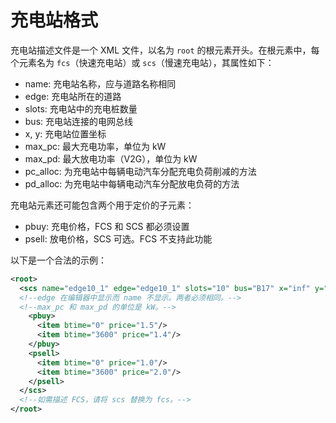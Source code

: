 # 充电站格式

充电站描述文件是一个 XML 文件，以名为 `root` 的根元素开头。在根元素中，每个元素名为 `fcs`（快速充电站）或 `scs`（慢速充电站），其属性如下：

+ name: 充电站名称，应与道路名称相同
+ edge: 充电站所在的道路
+ slots: 充电站中的充电桩数量
+ bus: 充电站连接的电网总线
+ x, y: 充电站位置坐标
+ max_pc: 最大充电功率，单位为 kW
+ max_pd: 最大放电功率（V2G），单位为 kW
+ pc_alloc: 为充电站中每辆电动汽车分配充电负荷削减的方法
+ pd_alloc: 为充电站中每辆电动汽车分配放电负荷的方法

充电站元素还可能包含两个用于定价的子元素：
+ pbuy: 充电价格，FCS 和 SCS 都必须设置
+ psell: 放电价格，SCS 可选。FCS 不支持此功能

以下是一个合法的示例：

```xml
<root>
  <scs name="edge10_1" edge="edge10_1" slots="10" bus="B17" x="inf" y="inf" max_pc="200.00" max_pd="1000.00" pc_alloc="Average" pd_alloc="Average">
  <!--edge 在编辑器中显示而 name 不显示。两者必须相同。-->
  <!--max_pc 和 max_pd 的单位是 kW。-->
    <pbuy>
      <item btime="0" price="1.5"/>
      <item btime="3600" price="1.4"/>
    </pbuy>
    <psell>
      <item btime="0" price="1.0"/>
      <item btime="3600" price="2.0"/>
    </psell>
  </scs>
  <!--如需描述 FCS，请将 scs 替换为 fcs。-->
</root>